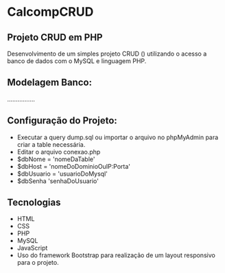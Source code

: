 ﻿# CalcompCRUD
## Projeto CRUD em PHP 
Desenvolvimento de um simples projeto CRUD () utilizando o acesso a banco de dados com o MySQL e linguagem PHP.
## Modelagem Banco:
…………….
## Configuração do Projeto:
*    Executar a query dump.sql ou importar o arquivo no phpMyAdmin para criar a table necessária.
*    Editar o arquivo conexao.php
* $dbNome = 'nomeDaTable' 
* $dbHost = 'nomeDoDominioOuIP:Porta' 
* $dbUsuario = 'usuarioDoMysql' 
* $dbSenha 'senhaDoUsuario'
## Tecnologias
*    HTML
*    CSS
*    PHP
*    MySQL
*    JavaScript
*    Uso do framework Bootstrap para realização de um layout responsivo para o projeto.
